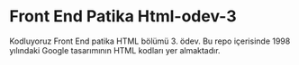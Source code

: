 # Front End Patika Html-odev-3
Kodluyoruz Front End patika HTML bölümü 3. ödev.
Bu repo içerisinde 1998 yılındaki Google tasarımının HTML kodları yer almaktadır. 
